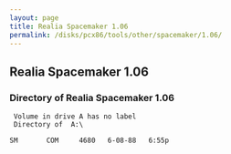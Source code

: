 ```yaml
---
layout: page
title: Realia Spacemaker 1.06
permalink: /disks/pcx86/tools/other/spacemaker/1.06/
---
```


Realia Spacemaker 1.06
----------------------

### Directory of Realia Spacemaker 1.06

     Volume in drive A has no label
     Directory of  A:\
    
    SM       COM     4680   6-08-88   6:55p
